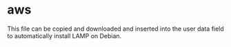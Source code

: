 # aws
This file can be copied and downloaded and inserted into the user data field to automatically install LAMP on Debian.
